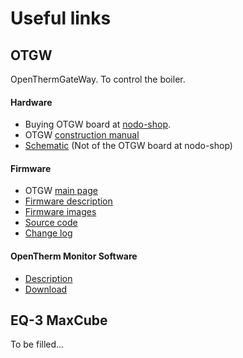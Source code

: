 # Useful links

## OTGW

OpenThermGateWay. To control the boiler.

#### Hardware

- Buying OTGW board at
  [nodo-shop](https://www.nodo-shop.nl/nl/ons-assortiment/211-opentherm-gateway.html).
- OTGW [construction manual](https://www.nodo-shop.nl/nl/index.php?controller=attachment&id_attachment=52)
- [Schematic](https://otgw.tclcode.com/schematic.html) (Not of the OTGW board at nodo-shop)

#### Firmware
- OTGW [main page](https://otgw.tclcode.com/)
- [Firmware description](https://otgw.tclcode.com/firmware.html)
- [Firmware images](https://otgw.tclcode.com/download.html)
- [Source code](https://otgw.tclcode.com/download.html#sources)
- [Change log](https://otgw.tclcode.com/changelog.html)

#### OpenTherm Monitor Software
- [Description](https://otgw.tclcode.com/otmonitor.html)
- [Download](https://otgw.tclcode.com/download.html#utilities)

## EQ-3 MaxCube

To be filled...






